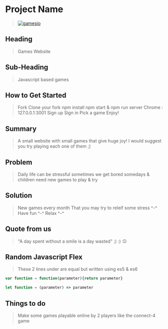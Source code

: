 # Project Name #
  > [![gamesio](https://superstarcommunicator.com/wp-content/uploads/2019/05/SSC-Banner-cyan.png)](https://gamesio.herokuapp.com/)

## Heading ##
  > Games Website

## Sub-Heading ##
  > Javascript based games


## How to Get Started ##
  > Fork
  > Clone your fork
  > npm install
  > npm start & npm run server
  > Chrome : 127.0.0.1:3001
  > Sign up
  > Sign in
  > Pick a game
  > Enjoy!

## Summary ##
  > A small website with small games that give huge joy! I would suggest you try playing each one of them ;)

## Problem ##
  > Daily life can be stressful sometimes we get bored somedays & children need new games to play & try

## Solution ##
  > New games every month That you may try to releif some stress ^-^ Have fun ^-^ Relax ^-^

## Quote from us ##
  > "A day spent without a smile is a day wasted" ;) :) :D

## Random Javascript Flex ##
  > These 2 lines under are equal but written using es5 & es6

```javascript
var function = function(parameter){return parameter}

let function = (parameter) => parameter
```
## Things to do ##
> Make some games playable online by 2 players like the connect-4 game
